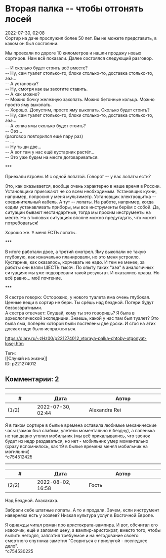 Вторая палка -- чтобы отгонять лосей
====================================

  
2022-07-30, 02:08  
 Сортир на даче прослужил более 50 лет. Вы не можете представить, в каком он был состоянии.   
   
 Мы проехали по дороге 10 километров и нашли продажу новых сортиров. Нам всё показали. Далее состоялся следующий разговор.   
   
 -- И сколько будет стоить всё вместе?   
 -- Ну, сам туалет столько-то, блоки столько-то, доставка столько-то, эээ...   
 -- А установка?   
 -- Ну, смотря как вы захотите ставить.   
 -- А как можно?   
 -- Можно бочку железную закопать. Можно бетонные кольца. Можно просто яму выкопать.   
 -- Хорошо. Допустим, просто яму выкопать. Сколько будет стоить?   
 -- Ну, сам туалет столько-то, блоки столько-то, доставка столько-то, эээ...   
 -- А копка ямы сколько будет стоить?   
 -- Эээ...   
 (разговор повторился ещё пару раз)   
 -- ...   
 -- Ну тыщи две...   
 -- А вот там у нас ещё кустарник растёт...   
 -- Это уже будем на месте договариваться.   
   
 \*\*\*   
   
 Приехали втроём. И с одной лопатой. Говорят -- у вас лопаты есть?   
   
 Это, как оказывается, вообще очень характерно в наше время в России. Установщики приезжают не со всем необходимым. Установщик кухни, например, попросил у меня мультиметр. Установщик электрощитка -- соединительный кабель. А тут -- лопаты. На работе, например, когда ездим устанавливать приборы, мы все инструменты берём с собой. Да, ситуации бывают нестандартные, тогда мы просим инструменты на месте. Но в типовых ситуациях вполне можно предугадать, что может потребоваться!   
   
 Хорошо же. У меня ЕСТЬ лопаты.   
   
 \*\*\*   
   
 В итоге работали двое, а третий смотрел. Яму выкопали не такую глубокую, как изначально планировали, но это меня устроило. Кустарник, как оказалось, корчевать не надо. И тем не менее, за работы они взяли ШЕСТЬ тысяч. По опыту таких "эээ" в аналогичных ситуациях мы уже подозревали такой результат. И оказались правы. Но всё равно... моё почтение.   
   
 \*\*\*   
   
 Я сестре говорю: Осторожно, у нового туалета яма очень глубокая. Ценные вещи в сортир не бери. Ты срёшь над бездной. Потери будут безвозвратными.   
 А сестра отвечает: Слушай, кому ты это говоришь? Я была в археологической экспедиции. Знаешь, какой у нас там был туалет? Это была яма, поперёк которой были постелены две доски. И стоя на этих досках надо было испражняться.   
  
<https://diary.ru/~zHz00/p221274012_vtoraya-palka-chtoby-otgonyat-losej.htm>  
  
Теги:  
[[Случай из жизни]]  
ID: p221274012  


Комментарии: 2
--------------

  


---



|         #         |              Дата              |                     Автор                     |           ID           |
| --- | --- | --- | --- |
| (1/2) | 2022-07-30, 02:44 | Alexandra Rei | c754512425 |

  
  Я в таком сортире в былые времена оставила любимые механические часы (замок был слабым, улетели моментально в бездну), а папенька не так давно утопил мобильник (мы всё прикалывались, что звонок будет из недр раздаваться, но нет - мобильник умер моментально (сразу вспомнилось, как т9 в былые времена менял мобильник на могильник)    
 ^c754512425

---



|         #         |              Дата              |                     Автор                     |           ID           |
| --- | --- | --- | --- |
| (2/2) | 2022-08-02, 16:58 | Гость | c754530225 |

  
 Над Бездной. Ахахахаха.   
   
 Забрали себе штатные лопаты. А то и продали. Зачем, если инструмент наверняка есть у хозяев? Низкая культура услуг в Восточной Европе.   
   
 Я однажды читал роман про аристократа-вампира. И вот, обсчитал его извозчик, ещё и заломил цену, а вампир-аристократ, вместо того, чтобы выпить негодяя, заплатил требуемое и на негодование своего смертного спутника заметил "Ссориться с прислугой - последнее дело".   
 ^c754530225